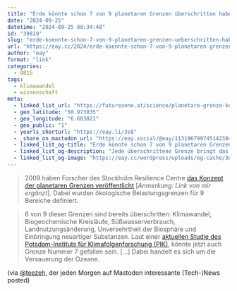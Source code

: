 ```yaml
---
title: "Erde könnte schon 7 von 9 planetaren Grenzen überschritten haben"
date: "2024-09-25"
datetime: "2024-09-25 08:34:48"
id: "39819"
slug: "erde-koennte-schon-7-von-9-planetaren-grenzen-ueberschritten-haben"
url: "https://eay.cc/2024/erde-koennte-schon-7-von-9-planetaren-grenzen-ueberschritten-haben/"
author: "eay"
format: "link"
categories:
  - 0815
tags:
  - klimawandel
  - wissenschaft
meta:
  - linked_list_url: "https://futurezone.at/science/planetare-grenze-kollaps-oekosystem-menschheit-erde-versauerung-ozeane/402952053"
  - geo_latitude: "50.973835"
  - geo_longitude: "6.683021"
  - geo_public: "1"
  - yourls_shorturl: "https://eay.li/3s8"
  - _share_on_mastodon_url: "https://eay.social/@eay/113196799745142384"
  - linked_list_og-title: "Erde könnte schon 7 von 9 planetaren Grenzen überschritten haben"
  - linked_list_og-description: "Jede überschrittene Grenze bringt das Ökosystem näher zu einem Kollaps und damit einer Gefährdung der Menschheit."
  - linked_list_og-image: "https://eay.cc/wordpress/uploads/og-cache/3d642b69bb9615d4748a4792829081ef.webp"
---
```


> 2009 haben Forscher des Stockholm Resilience Centre [das Konzept der planetaren Grenzen veröffentlicht](https://www.stockholmresilience.org/research/planetary-boundaries.html) \[_Anmerkung: Link von mir ergänzt_\]. Dabei wurden ökologische Belastungsgrenzen für 9 Bereiche definiert.

> 6 von 9 dieser Grenzen sind bereits überschritten: Klimawandel, Biogeochemische Kreisläufe, Süßwasserverbrauch, Landnutzungsänderung, Unversehrtheit der Biosphäre und Einbringung neuartiger Substanzen. Laut einer [aktuellen Studie des Potsdam-Instituts für Klimafolgenforschung (PIK)](https://www.pik-potsdam.de/de/aktuelles/nachrichten/erster-planetarer-gesundheitscheck-erde-ueberschreitet-sichere-grenzen), könnte jetzt auch Grenze Nummer 7 gefallen sein. \[…\] Dabei handelt es sich um die Versauerung der Ozeane.

(via [@teezeh](https://digitalcourage.social/@teezeh/113196754318712284), der jeden Morgen auf Mastodon interessante (Tech-)News posted)
